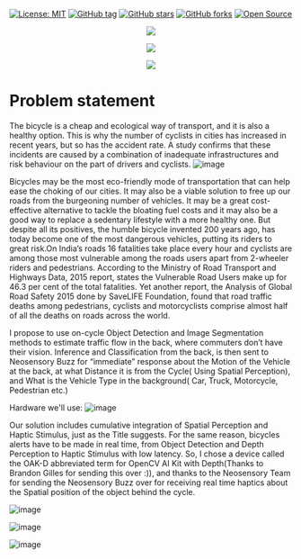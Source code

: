 [![License: MIT](https://img.shields.io/badge/License-MIT-yellow.svg)](https://opensource.org/licenses/MIT)
[![GitHub tag](https://img.shields.io/github/tag/dhruvsheth-ai/HapticCV.svg)](https://GitHub.com/dhruvsheth-ai/HapticCV)
[![GitHub stars](https://img.shields.io/github/stars/dhruvsheth-ai/HapticCV.svg?style=social&label=Star&maxAge=2592000)](https://GitHub.com/dhruvsheth-ai/HapticCV/stargazers/)
[![GitHub forks](https://img.shields.io/github/forks/dhruvsheth-ai/HapticCV.svg?style=social&label=Fork&maxAge=2592000)](https://GitHub.com/dhruvsheth-ai/HapticCV/network/)
[![Open Source](https://badgen.net/badge/Open%20Source%20%3F/Yes%21/blue?icon=github)](https://github.com/dhruvsheth-ai/HapticCV)




<p align="center">
  <img src="https://user-images.githubusercontent.com/67831664/119235481-65862500-bb50-11eb-9902-5da12bade6c7.png">
</p>

<p align="center">
  <img src="https://user-images.githubusercontent.com/67831664/119235392-f7d9f900-bb4f-11eb-9701-bdf2bfd0f7b6.png">
</p>


<p align="center">
  <img src="https://user-images.githubusercontent.com/67831664/119235539-a3834900-bb50-11eb-9b82-1d2c1fd87b76.png">
</p>


# Problem statement 
The bicycle is a cheap and ecological way of transport, and it is also a healthy option. This is why the number of cyclists in cities has increased in recent years, but so has the accident rate. A study confirms that these incidents are caused by a combination of inadequate infrastructures and risk behaviour on the part of drivers and cyclists.
![image](https://user-images.githubusercontent.com/67831664/121694748-029d0380-cae8-11eb-9f1b-12991664b1f9.png)

Bicycles may be the most eco-friendly mode of transportation that can help ease the choking of our cities. It may also be a viable solution to free up our roads from the burgeoning number of vehicles. It may be a great cost-effective alternative to tackle the bloating fuel costs and it may also be a good way to replace a sedentary lifestyle with a more healthy one. But despite all its positives, the humble bicycle invented 200 years ago, has today become one of the most dangerous vehicles, putting its riders to great risk.On India’s roads 16 fatalities take place every hour and cyclists are among those most vulnerable among the roads users apart from 2-wheeler riders and pedestrians. According to the Ministry of Road Transport and Highways Data, 2015 report, states the Vulnerable Road Users make up for 46.3 per cent of the total fatalities. Yet another report, the Analysis of Global Road Safety 2015 done by SaveLIFE Foundation, found that road traffic deaths among pedestrians, cyclists and motorcyclists comprise almost half of all the deaths on roads across the world.

I propose to use on-cycle Object Detection and Image Segmentation methods to estimate traffic flow in the back, where commuters don’t have their vision. Inference and Classification from the back, is then sent to Neosensory Buzz for “immediate” response about the Motion of the Vehicle at the back, at what Distance it is from the Cycle( Using Spatial Perception), and What is the Vehicle Type in the background( Car, Truck, Motorcycle, Pedestrian etc.)

Hardware we'll use:
![image](https://user-images.githubusercontent.com/67831664/121694867-26f8e000-cae8-11eb-833c-974f0cf9bbfb.png)


Our solution includes cumulative integration of Spatial Perception and Haptic Stimulus, just as the Title suggests. For the same reason, bicycles alerts have to be made in real time, from Object Detection and Depth Perception to Haptic Stimulus with low latency. So, I chose a device called the OAK-D abbreviated term for OpenCV AI Kit with Depth(Thanks to Brandon Gilles for sending this over :)), and thanks to the Neosensory Team for sending the Neosensory Buzz over for receiving real time haptics about the Spatial position of the object behind the cycle.

![image](https://user-images.githubusercontent.com/67831664/121694912-311ade80-cae8-11eb-89dc-056fe0b22dcf.png)

![image](https://user-images.githubusercontent.com/67831664/121694931-3841ec80-cae8-11eb-822d-4ffb26374721.png)

![image](https://user-images.githubusercontent.com/67831664/121694965-3e37cd80-cae8-11eb-98a4-1789c4977f7e.png)


